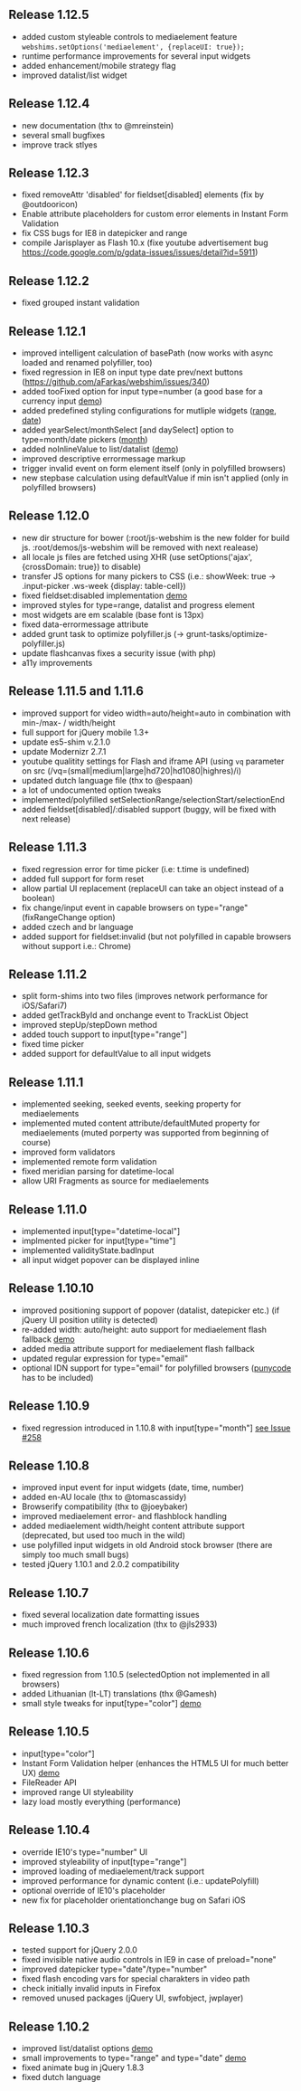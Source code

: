 Release 1.12.5
----------
- added custom styleable controls to mediaelement feature `webshims.setOptions('mediaelement', {replaceUI: true});`
- runtime performance improvements for several input widgets
- added enhancement/mobile strategy flag
- improved datalist/list widget


Release 1.12.4
----------
- new documentation (thx to @mreinstein)
- several small bugfixes
- improve track stlyes


Release 1.12.3
----------

- fixed removeAttr 'disabled' for fieldset[disabled] elements (fix by @outdooricon)
- Enable attribute placeholders for custom error elements in Instant Form Validation
- fix CSS bugs for IE8 in datepicker and range
- compile Jarisplayer as Flash 10.x (fixe youtube advertisement bug https://code.google.com/p/gdata-issues/issues/detail?id=5911)

Release 1.12.2
----------

- fixed grouped instant validation

Release 1.12.1
----------

- improved intelligent calculation of basePath (now works with async loaded and renamed polyfiller, too)
- fixed regression in IE8 on input type date prev/next buttons (https://github.com/aFarkas/webshim/issues/340)
- added tooFixed option for input type=number (a good base for a currency input [demo](http://afarkas.github.io/webshim/demos/demos/cfgs/input-number.html#min=0&step=0.01&stepfactor=1000&toFixed=2))
- added predefined styling configurations for mutliple widgets ([range](http://afarkas.github.io/webshim/demos/demos/cfgs/input-range.html#&max=50&list=range-list&show-activelabeltooltip=on&show-tickvalues=on), [date](http://afarkas.github.io/webshim/demos/demos/cfgs/input-date.html#startView=2&splitInput=on&calculateWidth=on&show-week=on&hide-btnrow=on&hide-spinbtns=on&inputbtns-outside=on))
- added yearSelect/monthSelect [and daySelect] option to type=month/date pickers ([month](http://afarkas.github.io/webshim/demos/demos/cfgs/input-month.html#yearSelect=on&monthSelect=on&placeholder=yyyy-mm&min=2014-02&max=2020-01&monthNames=monthNamesShort))
- added noInlineValue to list/datalist ([demo](http://afarkas.github.io/webshim/demos/demos/cfgs/list-datalist.html#list=state-list&filter=^&highlight=on&noInlineValue=on))
- improved descriptive errormessage markup
- trigger invalid event on form element itself (only in polyfilled browsers)
- new stepbase calculation using defaultValue if min isn't applied (only in polyfilled browsers)


Release 1.12.0
----------

- new dir structure for bower (:root/js-webshim is the new folder for build js. :root/demos/js-webshim will be removed with next realease)
- all locale js files are fetched using XHR (use setOptions('ajax', {crossDomain: true}) to disable)
- transfer JS options for many pickers to CSS (i.e.: showWeek: true -> .input-picker .ws-week {display: table-cell})
- fixed fieldset:disabled implementation [demo](http://jsfiddle.net/trixta/K8EPm/)
- improved styles for type=range, datalist and progress element
- most widgets are em scalable (base font is 13px)
- fixed data-errormessage attribute
- added grunt task to optimize polyfiller.js (-> grunt-tasks/optimize-polyfiller.js)
- update flashcanvas fixes a security issue (with php)
- a11y improvements

Release 1.11.5 and 1.11.6
----------

- improved support for video width=auto/height=auto in combination with min-/max- / width/height
- full support for jQuery mobile 1.3+
- update es5-shim v.2.1.0
- update Modernizr 2.7.1
- youtube qualitity settings for Flash and iframe API (using ``vq`` parameter on src (/vq\=(small|medium|large|hd720|hd1080|highres)/i)
- updated dutch language file (thx to @espaan)
- a lot of undocumented option tweaks
- implemented/polyfilled setSelectionRange/selectionStart/selectionEnd
- added fieldset[disabled]/:disabled support (buggy, will be fixed with next release)

Release 1.11.3
----------

- fixed regression error for time picker (i.e: t.time is undefined)
- added full support for form reset
- allow partial UI replacement (replaceUI can take an object instead of a boolean)
- fix change/input event in capable browsers on type="range" (fixRangeChange option)
- added czech and br language
- added support for fieldset:invalid (but not polyfilled in capable browsers without support i.e.: Chrome)


Release 1.11.2
----------

- split form-shims into two files (improves network performance for iOS/Safari7)
- added getTrackById and onchange event to TrackList Object
- improved stepUp/stepDown method
- added touch support to input[type="range"]
- fixed time picker
- added support for defaultValue to all input widgets 

Release 1.11.1
----------

- implemented seeking, seeked events, seeking property for mediaelements
- implemented muted content attribute/defaultMuted property for mediaelements (muted porperty was supported from beginning of course)
- improved form validators
- implemented remote form validation
- fixed meridian parsing for datetime-local
- allow URI Fragments as source for mediaelements

Release 1.11.0
----------

- implemented input[type="datetime-local"]
- implmented picker for input[type="time"]
- implemented validityState.badInput
- all input widget popover can be displayed inline

Release 1.10.10
----------

- improved positioning support of popover (datalist, datepicker etc.) (if jQuery UI position utility is detected)
- re-added width: auto/height: auto support for mediaelement flash fallback [demo](http://afarkas.github.io/webshim/demos/demos/mediaelement/responsive-mediaelement.html)
- added media attribute support for mediaelement flash fallback
- updated regular expression for type="email"
- optional IDN support for type="email" for polyfilled browsers ([punycode](https://github.com/bestiejs/punycode.js) has to be included) 

Release 1.10.9
----------

- fixed regression introduced in 1.10.8 with input[type="month"] [see Issue #258](https://github.com/aFarkas/webshim/issues/258)

Release 1.10.8
----------

- improved input event for input widgets (date, time, number)
- added en-AU locale (thx to @tomascassidy)
- Browserify compatibility (thx to @joeybaker)
- improved mediaelement error- and flashblock handling
- added mediaelement width/height content attribute support (deprecated, but used too much in the wild)
- use polyfilled input widgets in old Android stock browser (there are simply too much small bugs)
- tested jQuery 1.10.1 and 2.0.2 compatibility

Release 1.10.7
----------

- fixed several localization date formatting issues 
- much improved french localization  (thx to @jls2933)

Release 1.10.6
----------

- fixed regression from 1.10.5 (selectedOption not implemented in all browsers)
- added Lithuanian (lt-LT) translations (thx @Gamesh)
- small style tweaks for input[type="color"] [demo](http://jsfiddle.net/trixta/sYVEd/)

Release 1.10.5
----------

- input[type="color"]
- Instant Form Validation helper (enhances the HTML5 UI for much better UX) [demo](http://jsfiddle.net/trixta/XqPhQ/)
- FileReader API
- improved range UI styleability
- lazy load mostly everything (performance)


Release 1.10.4
----------

- override IE10's type="number" UI
- improved styleability of input[type="range"]
- improved loading of mediaelement/track support
- improved performance for dynamic content (i.e.: updatePolyfill)
- optional override of IE10's placeholder
- new fix for placeholder orientationchange bug on Safari iOS


Release 1.10.3
----------

- tested support for jQuery 2.0.0
- fixed invisible native audio controls in IE9 in case of preload="none"
- improved datepicker type="date"/type="number"
- fixed flash encoding vars for special charakters in video path
- check initially invalid inputs in Firefox
- removed unused packages (jQuery UI, swfobject, jwplayer)


Release 1.10.2
----------

- improved list/datalist options [demo](http://jsfiddle.net/trixta/7DETa/)
- small improvements to type="range" and type="date" [demo](http://jsfiddle.net/trixta/VNuct/)
- fixed animate bug in jQuery 1.8.3
- fixed dutch language
